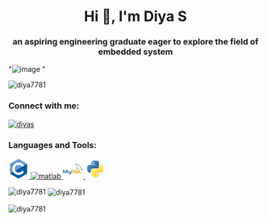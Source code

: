 <h1 align="center">Hi 👋, I'm Diya S</h1>
<h3 align="center">an aspiring engineering graduate eager to explore the field of embedded system</h3>


"![image](https://github.com/Diya7781/Diya7781/assets/153449701/6dfa6c1d-2939-4acc-b658-0d805dae92f4)
"

<p align="left"> <img src="https://komarev.com/ghpvc/?username=diya7781&label=Profile%20views&color=0e75b6&style=flat" alt="diya7781" /> </p>

<h3 align="left">Connect with me:</h3>
<p align="left">
<a href="https://linkedin.com/in/diyas" target="blank"><img align="center" src="https://raw.githubusercontent.com/rahuldkjain/github-profile-readme-generator/master/src/images/icons/Social/linked-in-alt.svg" alt="diyas" height="30" width="40" /></a>
</p>

<h3 align="left">Languages and Tools:</h3>
<p align="left"> <a href="https://www.cprogramming.com/" target="_blank" rel="noreferrer"> <img src="https://raw.githubusercontent.com/devicons/devicon/master/icons/c/c-original.svg" alt="c" width="40" height="40"/> </a> <a href="https://www.mathworks.com/" target="_blank" rel="noreferrer"> <img src="https://upload.wikimedia.org/wikipedia/commons/2/21/Matlab_Logo.png" alt="matlab" width="40" height="40"/> </a> <a href="https://www.mysql.com/" target="_blank" rel="noreferrer"> <img src="https://raw.githubusercontent.com/devicons/devicon/master/icons/mysql/mysql-original-wordmark.svg" alt="mysql" width="40" height="40"/> </a> <a href="https://www.python.org" target="_blank" rel="noreferrer"> <img src="https://raw.githubusercontent.com/devicons/devicon/master/icons/python/python-original.svg" alt="python" width="40" height="40"/> </a> </p>

<p><img align="left" src="https://github-readme-stats.vercel.app/api/top-langs?username=diya7781&show_icons=true&locale=en&layout=compact" alt="diya7781" /></p>

<p>&nbsp;<img align="center" src="https://github-readme-stats.vercel.app/api?username=diya7781&show_icons=true&locale=en" alt="diya7781" /></p>

<p><img align="center" src="https://github-readme-streak-stats.herokuapp.com/?user=diya7781&" alt="diya7781" /></p>


